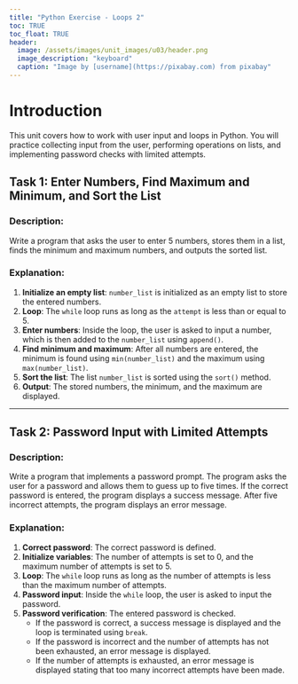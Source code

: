 ```yaml
---
title: "Python Exercise - Loops 2"
toc: TRUE
toc_float: TRUE
header:
  image: /assets/images/unit_images/u03/header.png
  image_description: "keyboard"
  caption: "Image by [username](https://pixabay.com) from pixabay"
---
```


# Introduction

This unit covers how to work with user input and loops in Python. You will practice collecting input from the user, performing operations on lists, and implementing password checks with limited attempts.

## Task 1: Enter Numbers, Find Maximum and Minimum, and Sort the List

### Description:
Write a program that asks the user to enter 5 numbers, stores them in a list, finds the minimum and maximum numbers, and outputs the sorted list.

### Explanation:
1. **Initialize an empty list**: `number_list` is initialized as an empty list to store the entered numbers.
2. **Loop**: The `while` loop runs as long as the `attempt` is less than or equal to 5.
3. **Enter numbers**: Inside the loop, the user is asked to input a number, which is then added to the `number_list` using `append()`.
4. **Find minimum and maximum**: After all numbers are entered, the minimum is found using `min(number_list)` and the maximum using `max(number_list)`.
5. **Sort the list**: The list `number_list` is sorted using the `sort()` method.
6. **Output**: The stored numbers, the minimum, and the maximum are displayed.

---

## Task 2: Password Input with Limited Attempts

### Description:
Write a program that implements a password prompt. The program asks the user for a password and allows them to guess up to five times. If the correct password is entered, the program displays a success message. After five incorrect attempts, the program displays an error message.

### Explanation:
1. **Correct password**: The correct password is defined.
2. **Initialize variables**: The number of attempts is set to 0, and the maximum number of attempts is set to 5.
3. **Loop**: The `while` loop runs as long as the number of attempts is less than the maximum number of attempts.
4. **Password input**: Inside the `while` loop, the user is asked to input the password.
5. **Password verification**: The entered password is checked.
   - If the password is correct, a success message is displayed and the loop is terminated using `break`.
   - If the password is incorrect and the number of attempts has not been exhausted, an error message is displayed.
   - If the number of attempts is exhausted, an error message is displayed stating that too many incorrect attempts have been made.
